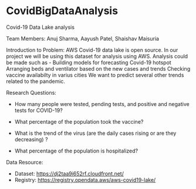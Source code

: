 # CovidBigDataAnalysis

Covid-19 Data Lake analysis

Team Members: Anuj Sharma, Aayush Patel, Shaishav Maisuria

Introduction to Problem:
AWS Covid-19 data lake is open source. In our project we will be using this dataset for analysis using AWS. Analysis could be made such as -
Building models for forecasting Covid-19 hotspot
Arranging beds and ventilator based on the new cases and trends
Checking vaccine availabilty in varius cities 
We want to predict several other trends related to the pandemic. 

Research Questions:
- How many people were tested, pending tests, and positive and negative tests for COVID-19?

- What percentage of the population took the vaccine?

- What is the trend of the virus (are the daily cases rising or are they decreasing) ?

- What percentage of the population is hospitalized?

Data Resource:

- Dataset: https://dj2taa9i652rf.cloudfront.net/
- Registry: https://registry.opendata.aws/aws-covid19-lake/
